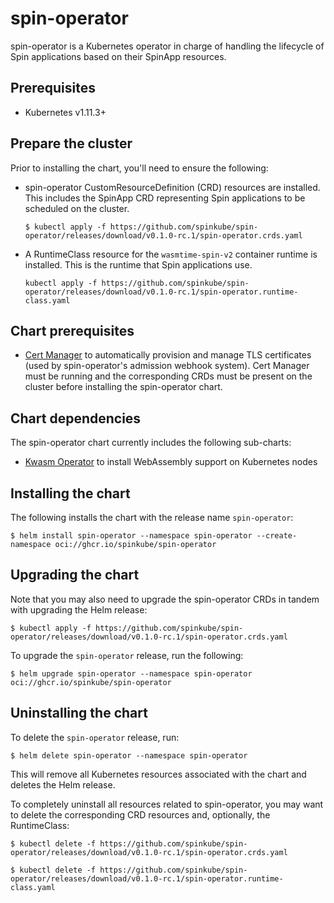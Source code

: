 # spin-operator

spin-operator is a Kubernetes operator in charge of handling the lifecycle of Spin applications based on their SpinApp resources.

## Prerequisites

- Kubernetes v1.11.3+

## Prepare the cluster

Prior to installing the chart, you'll need to ensure the following:

- spin-operator CustomResourceDefinition (CRD) resources are installed. This includes the SpinApp CRD representing Spin applications to be scheduled on the cluster.

  <!-- TODO: templatize with release version corresponding to chart's appVersion -->

  ```console
  $ kubectl apply -f https://github.com/spinkube/spin-operator/releases/download/v0.1.0-rc.1/spin-operator.crds.yaml
  ```

- A RuntimeClass resource for the `wasmtime-spin-v2` container runtime is installed. This is the runtime that Spin applications use.

  <!-- TODO: templatize with release version corresponding to chart's appVersion -->

  ```console
  kubectl apply -f https://github.com/spinkube/spin-operator/releases/download/v0.1.0-rc.1/spin-operator.runtime-class.yaml
  ```

## Chart prerequisites

- [Cert Manager](https://github.com/cert-manager/cert-manager) to automatically provision and manage TLS certificates (used by spin-operator's admission webhook system). Cert Manager must be running and the corresponding CRDs must be present on the cluster before installing the spin-operator chart.

## Chart dependencies

The spin-operator chart currently includes the following sub-charts:

- [Kwasm Operator](https://github.com/kwasm/kwasm-operator) to install WebAssembly support on Kubernetes nodes


## Installing the chart

The following installs the chart with the release name `spin-operator`:

<!-- TODO: templatize with release version corresponding to chart's appVersion -->

```console
$ helm install spin-operator --namespace spin-operator --create-namespace oci://ghcr.io/spinkube/spin-operator
```

## Upgrading the chart

Note that you may also need to upgrade the spin-operator CRDs in tandem with upgrading the Helm release:

<!-- TODO: templatize with release version corresponding to chart's appVersion -->

```console
$ kubectl apply -f https://github.com/spinkube/spin-operator/releases/download/v0.1.0-rc.1/spin-operator.crds.yaml
```

To upgrade the `spin-operator` release, run the following:

```console
$ helm upgrade spin-operator --namespace spin-operator oci://ghcr.io/spinkube/spin-operator
```

## Uninstalling the chart

To delete the `spin-operator` release, run:

```console
$ helm delete spin-operator --namespace spin-operator
```

This will remove all Kubernetes resources associated with the chart and deletes the Helm release.

To completely uninstall all resources related to spin-operator, you may want to delete the corresponding CRD resources and, optionally, the RuntimeClass:

<!-- TODO: templatize with release version corresponding to chart's appVersion -->

```console
$ kubectl delete -f https://github.com/spinkube/spin-operator/releases/download/v0.1.0-rc.1/spin-operator.crds.yaml

$ kubectl delete -f https://github.com/spinkube/spin-operator/releases/download/v0.1.0-rc.1/spin-operator.runtime-class.yaml
```

<!-- TODO: list out configuration options? -->
